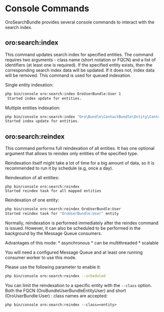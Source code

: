 <a id="search-index-db-from-md-console-commands"></a>

# Console Commands

OroSearchBundle provides several console commands to interact with the
search index.

## oro:search:index

This command updates search index for specified entities. The command requires
two arguments - class name (short notation or FQCN) and a list of
identifiers (at least one is required). If the specified entity exists, then the
corresponding search index data will be updated. If it does not, index data
will be removed. This command is used for queued indexation.

Single entity indexation:

```bash
php bin/console oro:search:index OroUserBundle:User 1
 Started index update for entities.
```

Multiple entities indexation:

```bash
php bin/console oro:search:index "Oro\Bundle\ContactBundle\Entity\Contact" 1 2 3 4 5 6 7 8 9 10
Started index update for entities.
```

## oro:search:reindex

This command performs full reindexation of all entities. It has one
optional argument that allows to reindex only entities of the specified
type.

Reindexation itself might take a lot of time for a big amount of data, so
it is recommended to run it by schedule (e.g, once a day).

Reindexation of all entities:

```none
php bin/console oro:search:reindex
Started reindex task for all mapped entities
```

Reindexation of one entity:

```bash
php bin/console oro:search:reindex OroUserBundle:User
Started reindex task for "OroUserBundle:User" entity
```

Normally, reindexation is performed immediately after the reindex
command is issued. However, it can also be scheduled to be performed in
the background by the Message Queue consumers.

Advantages of this mode: \* asynchronous \* can be multithreaded \*
scalable

You will need a configured Message Queue and at least one running
consumer worker to use this mode.

Please use the following parameter to enable it:

```bash
php bin/console oro:search:reindex --scheduled
```

You can limit the reindexation to a specific entity with the `--class` option. Both the FQCN (OroBundleUserBundleEntityUser) and short (OroUserBundle:User)
: class names are accepted:

```none
php bin/console oro:search:reindex --class=<entity>
```
